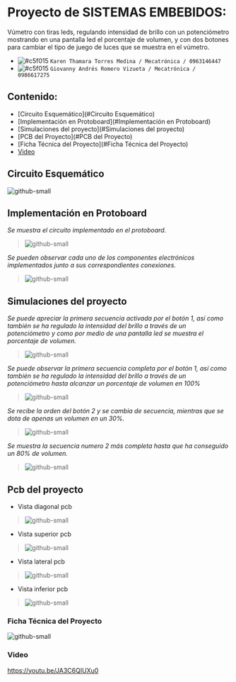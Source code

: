 # Proyecto de SISTEMAS EMBEBIDOS: 

Vúmetro con tiras leds, regulando intensidad de brillo con un potenciómetro mostrando en una pantalla led el porcentaje de volumen, y con dos botones para cambiar el tipo de juego de luces que se muestra en el vúmetro.  

- ![#c5f015](https://via.placeholder.com/15/c5f015/000000?text=+) `Karen Thamara Torres Medina / Mecatrónica / 0963146447`
- ![#c5f015](https://via.placeholder.com/15/c5f015/000000?text=+) `Giovanny Andrés Romero Vizueta / Mecatrónica / 0986617275`
## Contenido:
  - [Circuito Esquemático](#Circuito Esquemático) 
  - [Implementación en Protoboard](#Implementación en Protoboard) 
  - [Simulaciones del proyecto](#Simulaciones del proyecto) 
  - [PCB del Proyecto](#PCB del Proyecto) 
  - [Ficha Técnica del Proyecto](#Ficha Técnica del Proyecto)
  - [Video](#Video) 

## Circuito Esquemático
![github-small](https://github.com/kttorres/proyecto_SE_ROMERO_TORRES/blob/main/Capturas/circuito.jpg)

## Implementación en Protoboard
_Se muestra el circuito implementado en el protoboard._
> ![github-small](https://github.com/kttorres/proyecto_SE_ROMERO_TORRES/blob/main/Capturas/proto1.jpeg)

_Se pueden observar cada uno de los componentes electrónicos implementados junto a sus correspondientes conexiones._
> ![github-small](https://github.com/kttorres/proyecto_SE_ROMERO_TORRES/blob/main/Capturas/proto2.jpeg)


## Simulaciones del proyecto

_Se puede apreciar la primera secuencia activada por el botón 1, así como también se ha regulado la intensidad del brillo a través de un potenciómetro y como por medio de una pantalla led se muestra el porcentaje de volumen._
> ![github-small](https://github.com/kttorres/proyecto_SE_ROMERO_TORRES/blob/main/Capturas/sim1.png)

_Se puede observar la primera secuencia completa por el botón 1, así como también se ha regulado la intensidad del brillo a través de un potenciómetro hasta alcanzar un porcentaje de volumen en 100%_
> ![github-small](https://github.com/kttorres/proyecto_SE_ROMERO_TORRES/blob/main/Capturas/sim2.PNG)

_Se recibe la orden del botón 2 y se cambia de secuencia, mientras que se dota de apenas un volumen en un 30%._
> ![github-small](https://github.com/kttorres/proyecto_SE_ROMERO_TORRES/blob/main/Capturas/sim3.PNG)

_Se muestra la secuencia numero 2 más completa hasta que ha conseguido un 80% de volumen._
> ![github-small](https://github.com/kttorres/proyecto_SE_ROMERO_TORRES/blob/main/Capturas/sim4.PNG)

## Pcb del proyecto
* Vista diagonal pcb
> ![github-small](https://github.com/kttorres/proyecto_SE_ROMERO_TORRES/blob/main/Capturas/pcb1.jpeg)
* Vista superior pcb
> ![github-small](https://github.com/kttorres/proyecto_SE_ROMERO_TORRES/blob/main/Capturas/pcb2.jpeg)
* Vista lateral pcb
> ![github-small](https://github.com/kttorres/proyecto_SE_ROMERO_TORRES/blob/main/Capturas/pcb3.jpeg)
* Vista inferior pcb
> ![github-small](https://github.com/kttorres/proyecto_SE_ROMERO_TORRES/blob/main/Capturas/pcb4.jpeg)

### Ficha Técnica del Proyecto
![github-small](https://github.com/kttorres/proyecto_SE_ROMERO_TORRES/blob/main/Capturas/ficha.PNG)

### Video

https://youtu.be/JA3C6QIUXu0 
